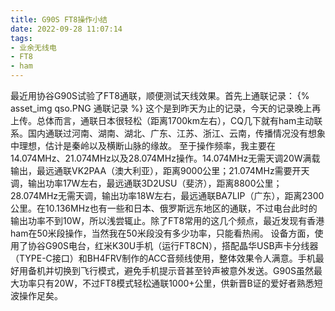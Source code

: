 ```yaml
---
title: G90S FT8操作小结
date: 2022-09-28 11:07:14
tags:
- 业余无线电
- FT8
- ham
---
```

最近用协谷G90S试验了FT8通联，顺便测试天线效果。首先上通联记录：
 {% asset_img qso.PNG 通联记录 %}
 这个是到昨天为止的记录，今天的记录晚上再上传。总体而言，通联日本很轻松（距离1700km左右），CQ几下就有ham主动联系。国内通联过河南、湖南、湖北、广东、江苏、浙江、云南，传播情况没有想象中理想，估计是秦岭以及横断山脉的缘故。
 至于操作频率，我主要在14.074MHz、21.074MHz以及28.074MHz操作。14.074MHz无需天调20W满载输出，最远通联VK2PAA（澳大利亚），距离9000公里；21.074MHz需要开天调，输出功率17W左右，最远通联3D2USU（斐济），距离8800公里；28.074MHz无需天调，输出功率18W左右，最远通联BA7LIP（广东），距离2300公里。在10.136MHz也有一些和日本、俄罗斯远东地区的通联，不过电台此时的输出功率不到10W，所以浅尝辄止。除了FT8常用的这几个频点，最近发现有香港ham在50米段操作，当然我在50米段没有多少功率，只能看热闹。
设备方面，使用了协谷G90S电台，红米K30U手机（运行FT8CN），搭配晶华USB声卡分线器（TYPE-C接口）和BH4FRV制作的ACC音频线使用，整体效果令人满意。手机最好用备机并切换到飞行模式，避免手机提示音甚至铃声被意外发送。G90S虽然最大功率只有20W，不过FT8模式轻松通联1000+公里，供新晋B证的爱好者熟悉短波操作足矣。